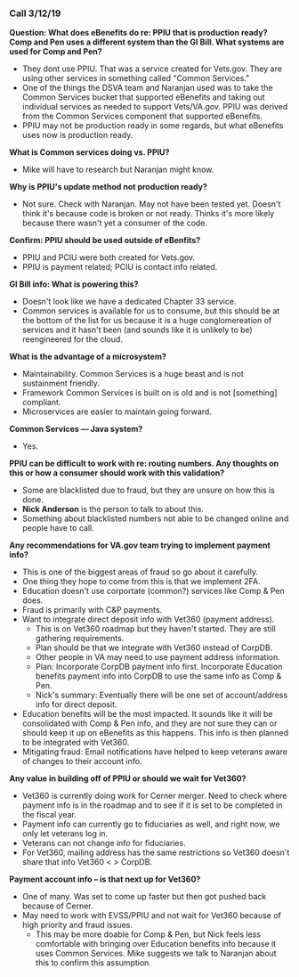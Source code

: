 ### Call 3/12/19

**Question: What does eBenefits do re: PPIU that is production ready? Comp and Pen uses a different system than the GI Bill. What systems are used for Comp and Pen?**

- They dont use PPIU. That was a service created for Vets.gov. They are using other services in something called "Common Services."
- One of the things the DSVA team and Naranjan used was to take the Common Services bucket that supported eBenefits and taking out individual services as needed to support Vets/VA.gov. PPIU was derived from the Common Services component that supported eBenefits.
- PPIU may not be production ready in some regards, but what eBenefits uses now is production ready.

**What is Common services doing vs. PPIU?**

- Mike will have to research but Naranjan might know.

**Why is PPIU's update method not production ready?**

- Not sure. Check with Naranjan. May not have been tested yet. Doesn't think it's because code is broken or not ready. Thinks it's more likely because there wasn't yet a consumer of the code.

**Confirm: PPIU should be used outside of eBenfits?**

- PPIU and PCIU were both created for Vets.gov. 
- PPIU is payment related; PCIU is contact info related.

**GI Bill info: What is powering this?**

- Doesn't look like we have a dedicated Chapter 33 service.
- Common services is available for us to consume, but this should be at the bottom of the list for us because it is a huge conglomereation of services and it hasn't been (and sounds like it is unlikely to be) reengineered for the cloud.

**What is the advantage of a microsystem?**

- Maintainability. Common Services is a huge beast and is not sustainment friendly.
- Framework Common Services is built on is old and is not [something] compliant.
- Microservices are easier to maintain going forward.

**Common Services — Java system?**

- Yes.

**PPIU can be difficult to work with re: routing numbers. Any thoughts on this or how a consumer should work with this validation?**

- Some are blacklisted due to fraud, but they are unsure on how this is done.
- **Nick Anderson** is the person to talk to about this.
- Something about blacklisted numbers not able to be changed online and people have to call.

**Any recommendations for VA.gov team trying to implement payment info?**

- This is one of the biggest areas of fraud so go about it carefully.
- One thing they hope to come from this is that we implement 2FA.
- Education doesn't use corportate (common?) services like Comp & Pen does. 
- Fraud is primarily with C&P payments.
- Want to integrate direct deposit info with Vet360 (payment address).
  - This is on Vet360 roadmap but they haven't started. They are still gathering requirements.
  - Plan should be that we integrate with Vet360 instead of CorpDB.
  - Other people in VA may need to use payment address information.
  - Plan: Incorporate CorpDB payment info first. Incorporate Education benefits payment info into CorpDB to use the same info as Comp & Pen.
  - Nick's summary: Eventually there will be one set of account/address info for direct deposit.
- Education benefits will be the most impacted. It sounds like it will be consolidated with Comp & Pen info, and they are not sure they can or should keep it up on eBenefits as this happens. This info is then planned to be integrated with Vet360.
- Mitigating fraud: Email notifications have helped to keep veterans aware of changes to their account info.

**Any value in building off of PPIU or should we wait for Vet360?**

- Vet360 is currently doing work for Cerner merger. Need to check where payment info is in the roadmap and to see if it is set to be completed in the fiscal year.
- Payment info can currently go to fiduciaries as well, and right now, we only let veterans log in.
- Veterans can not change info for fiduciaries.
- For Vet360, mailing address has the same restrictions so Vet360 doesn't share that info Vet360 < > CorpDB.

**Payment account info – is that next up for Vet360?**

- One of many. Was set to come up faster but then got pushed back because of Cerner.
- May need to work with EVSS/PPIU and not wait for Vet360 because of high priority and fraud issues.
  - This may be more doable for Comp & Pen, but Nick feels less comfortable with bringing over Education benefits info because it uses Common Services. Mike suggests we talk to Naranjan about this to confirm this assumption.

